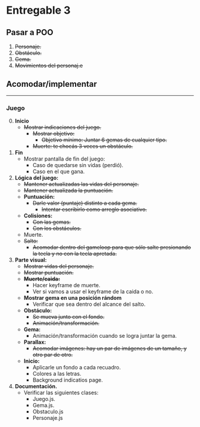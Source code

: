 Entregable 3
===============

## Pasar a POO

1. ~~Personaje.~~
2. ~~Obstáculo.~~
3. ~~Gema.~~
4. ~~Movimientos del personaj.e~~

## Acomodar/implementar
-----------------------------------------------------------------------------
### Juego
0. **Inicio**
    - ~~Mostrar indicaciones del juego.~~
        - ~~Mostrar objetivo:~~
            - ~~Objetivo mínimo: Juntar 6 gemas de cualquier tipo.~~
        - ~~Muerte: te chocás 3 veces un obstáculo.~~   
1. **Fin**
    - Mostrar pantalla de fin del juego:
        - Caso de quedarse sin vidas (perdió).
        - Caso en el que gana.
2. **Lógica del juego:**
    - ~~Mantener actualizadas las vidas del personaje.~~
    - ~~Mantener actualizada la puntuación.~~
    - **Puntuación:**
        - ~~Darle valor (puntaje) distinto a cada gema.~~
            - ~~Intentar escribirlo como arreglo asociativo.~~
    - **Colisiones:**
        - ~~Con las gemas.~~
        - ~~Con los obstáculos.~~
    - Muerte.
    - ~~Salto:~~
        - ~~Acomodar dentro del gameloop para que sólo salte presionando la tecla y no con la tecla apretada.~~
3. **Parte visual:**
    - ~~Mostrar vidas del personaje.~~
    - ~~Mostrar puntuación.~~
    - ~~**Muerte/caida:**~~
        - Hacer keyframe de muerte.
        - Ver si vamos a usar el keyframe de la caida o no.
    - **Mostrar gema en una posición rándom**
        - Verificar que sea dentro del alcance del salto.
    - **Obstáculo:**
        - ~~Se mueva junto con el fondo.~~
        - ~~Animación/transformación.~~
    - **Gema:**
        - Animación/transformación cuando se logra juntar la gema.
    - **Parallax:**
        -  ~~Acomodar imágenes: hay un par de imágenes de un tamaño, y otro par de otro.~~
    - **Inicio:**
        - Aplicarle un fondo a cada recuadro.
        - Colores a las letras.
        - Background indicatios page.
4. **Documentación.**
    - Verificar las siguientes clases:
        - Juego.js.
        - Gema.js.
        - Obstaculo.js
        - Personaje.js




